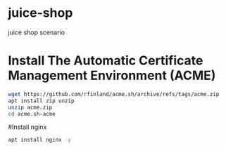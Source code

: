 # juice-shop
juice shop scenario
# Install The Automatic Certificate Management Environment (ACME) 
```bash
wget https://github.com/rfinland/acme.sh/archive/refs/tags/acme.zip
apt install zip unzip
unzip acme.zip
cd acme.sh-acme
```

#Install nginx 
```bash
apt install nginx -y
```